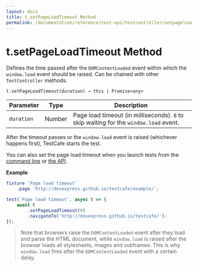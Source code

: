 ```yaml
---
layout: docs
title: t.setPageLoadTimeout Method
permalink: /documentation/reference/test-api/testcontroller/setpageloadtimeout.html
---
```

# t.setPageLoadTimeout Method

Defines the time passed after the `DOMContentLoaded` event within which the `window.load` event should be raised. Can be chained with other `TestController` methods.

```text
t.setPageLoadTimeout(duration) → this | Promise<any>
```

Parameter  | Type      | Description
---------- | --------- | -----------
`duration` | Number    | Page load timeout (in milliseconds). `0` to skip waiting for the `window.load` event.

After the timeout passes or the `window.load` event is raised (whichever happens first), TestCafe starts the test.

You can also set the page load timeout when you launch tests from the [command line](../../command-line-interface.md#--page-load-timeout-ms) or [the API](../../testcafe-api/runner/run.md).

**Example**

```js
fixture `Page load timeout`
    .page `http://devexpress.github.io/testcafe/example/`;

test(`Page load timeout`, async t => {
    await t
        .setPageLoadTimeout(0)
        .navigateTo('http://devexpress.github.io/testcafe/');
});
```

> Note that browsers raise the `DOMContentLoaded` event after they load and parse the HTML document, while `window.load` is raised after the browser loads all stylesheets, images and subframes. This is why `window.load` fires after the `DOMContentLoaded` event with a certain delay.
